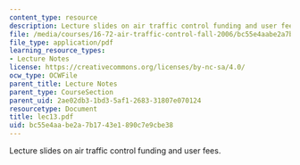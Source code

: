 ```yaml
---
content_type: resource
description: Lecture slides on air traffic control funding and user fees.
file: /media/courses/16-72-air-traffic-control-fall-2006/bc55e4aabe2a7b1743e1890c7e9cbe38_lec13.pdf
file_type: application/pdf
learning_resource_types:
- Lecture Notes
license: https://creativecommons.org/licenses/by-nc-sa/4.0/
ocw_type: OCWFile
parent_title: Lecture Notes
parent_type: CourseSection
parent_uid: 2ae02db3-1bd3-5af1-2683-31807e070124
resourcetype: Document
title: lec13.pdf
uid: bc55e4aa-be2a-7b17-43e1-890c7e9cbe38
---
```

Lecture slides on air traffic control funding and user fees.